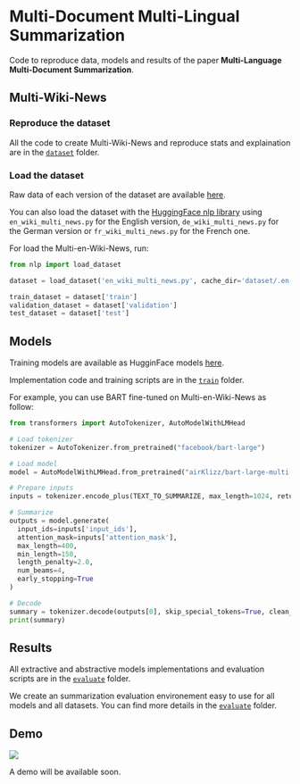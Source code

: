# Multi-Document Multi-Lingual Summarization

Code to reproduce data, models and results of the paper **Multi-Language Multi-Document Summarization**.

## Multi-Wiki-News

### Reproduce the dataset

All the code to create Multi-Wiki-News and reproduce stats and explaination are in the [``dataset``](/dataset) folder.

### Load the dataset

Raw data of each version of the dataset are available [here](https://drive.google.com/drive/folders/1805OtY_T0lVL3xCSGPvBdQpAkvIl6eO4?usp=sharing).

You can also load the dataset with the [HuggingFace nlp library](https://github.com/huggingface/nlp) using ``en_wiki_multi_news.py`` for the English version, ``de_wiki_multi_news.py`` for the German version or ``fr_wiki_multi_news.py`` for the French one.

For load the Multi-en-Wiki-News, run:

```python
from nlp import load_dataset

dataset = load_dataset('en_wiki_multi_news.py', cache_dir='dataset/.en-wiki-multi-news-cache')

train_dataset = dataset['train']
validation_dataset = dataset['validation']
test_dataset = dataset['test']
```

## Models

Training models are available as HugginFace models [here](https://huggingface.co/models?search=airKlizz).

Implementation code and training scripts are in the [``train``](/train) folder.

For example, you can use BART fine-tuned on Multi-en-Wiki-News as follow:

```python
from transformers import AutoTokenizer, AutoModelWithLMHead

# Load tokenizer
tokenizer = AutoTokenizer.from_pretrained("facebook/bart-large")

# Load model
model = AutoModelWithLMHead.from_pretrained("airKlizz/bart-large-multi-en-wiki-news")

# Prepare inputs
inputs = tokenizer.encode_plus(TEXT_TO_SUMMARIZE, max_length=1024, return_tensors="pt")

# Summarize
outputs = model.generate(
  input_ids=inputs['input_ids'], 
  attention_mask=inputs['attention_mask'], 
  max_length=400, 
  min_length=150, 
  length_penalty=2.0, 
  num_beams=4, 
  early_stopping=True
)

# Decode
summary = tokenizer.decode(outputs[0], skip_special_tokens=True, clean_up_tokenization_spaces=False)
print(summary)
```

## Results

All extractive and abstractive models implementations and evaluation scripts are in the [``evaluate``](/evaluate) folder.

We create an summarization evaluation environement easy to use for all models and all datasets. You can find more details in the [``evaluate``](/evaluate) folder.

## Demo

![](demo/demo.gif)

A demo will be available soon.

<!---

## Related Work

### English Multi Document Summarization

* [Multi-News: a Large-Scale Multi-Document SummarizationDataset and Abstractive Hierarchical Model](https://arxiv.org/pdf/1906.01749.pdf) | [github](https://github.com/Alex-Fabbri/Multi-News)\
Multi-news dataset from [newser](https://www.newser.com/) available.
* [Generating Wikipedia by summarizing long sequences](https://arxiv.org/pdf/1801.10198.pdf) | [github](https://github.com/tensorflow/tensor2tensor/tree/5acf4a44cc2cbe91cd788734075376af0f8dd3f4/tensor2tensor/data_generators/wikisum)\
Great only decoder architecture with memory improvements to allow for input tokens but train a model from scratch would need to much data.
* [Hierarchical Transformers for Multi-Document Summarization](https://arxiv.org/pdf/1905.13164.pdf) | [github](https://github.com/nlpyang/hiersumm)\
WikiSum dataset avaible.
* [Towards Automatic Construction of News Overview Articles by NewsSynthesis](https://www.aclweb.org/anthology/D17-1224.pdf)\
Use part of (top 100 articles in length) english Wikinews as test dataset and evaluate several methods but not deep learning methods.
* [A Zipf-Like Distant Supervision Approachfor Multi-document SummarizationUsing Wikinews Articles](https://www.researchgate.net/profile/Felipe_Bravo-Marquez/publication/233158220_A_Zipf-Like_Distant_Supervision_Approach_for_Multi-document_Summarization_Using_Wikinews_Articles/links/0fcfd509bfcdcf274f000000/A-Zipf-Like-Distant-Supervision-Approach-for-Multi-document-Summarization-Using-Wikinews-Articles.pdf)\
Perform extractive summarization on english Wikinews using Zipf-Like Distant Supervision (don't know how it works).
* [Multi-Topic Multi-Document Summarizer](https://arxiv.org/pdf/1401.0640.pdf)\
The paper mentions: "The data set is available in 7 languages including Arabic (http://www.nist.gov/tac/2011/Summarization/). It was derived from publicly available WikiNews English texts.". But I didn't find the dataset.
* [GameWikiSum: a Novel Large Multi-Document Summarization Dataset](https://arxiv.org/pdf/2002.06851.pdf) | [github](https://github.com/Diego999/GameWikiSum)\
Interesting work on video-game multi-document summarization which compare several methods (extractive and abstractive). Similar to what we want to do but for video-game documents.

### Multi-Lingual Summarization

* [Sequential Transfer Learning in NLP forGerman Text Summarization](http://ceur-ws.org/Vol-2458/paper8.pdf)\
Use BERT as encoder.
* [Abstract Text Summarization: A Low Resource Challenge](https://www.aclweb.org/anthology/D19-1616.pdf)\
Data augmentation for summarization. Use OpenNMT-py transformers.
* [MultiLing 2015: Multilingual Summarization of Single andMulti-Documents, On-line Fora, and Call-center Conversations](https://www.aclweb.org/anthology/W15-4638.pdf)\
They speach about a multilingual multi-Document Summarization dataset with 10 documents per topic and 15 topics. Again I didn't find it.
* [AllSummarizer system at MultiLing 2015:Multilingual single and multi-document summarization](https://www.aclweb.org/anthology/W15-4634.pdf) | [github](https://github.com/kariminf/AllSummarizer)\
Summarizer language and domain independent evaluate on  *MultiLing 2015 multi-document testing dataset* which seems great but I can't find it.

### English Abstract Summarization

* [BART: Denoising Sequence-to-Sequence Pre-training for NaturalLanguage Generation, Translation, and Comprehension](https://arxiv.org/pdf/1910.13461.pdf) | [github](https://github.com/pytorch/fairseq/blob/master/examples/bart/README.summarization.md)\
Great results on CNN-DM.
* [Exploring the Limits of Transfer Learning with aUnified Text-to-Text Transformer](https://arxiv.org/pdf/1910.10683.pdf) | [github](https://github.com/google-research/text-to-text-transfer-transformer)\
Great results on CNN-DM.
* [Text Summarization with Pretrained Encoders](https://arxiv.org/pdf/1908.08345.pdf) | [github](https://github.com/nlpyang/PreSumm)\
Use BERT as encoder and a non-trained decoder. Two optimizers to avoid overfitting of BERT.
* [Transforming Wikipedia into Augmented Datafor Query-Focused Summarization](https://arxiv.org/pdf/1911.03324.pdf)\
/|Extractive summarization|\] Use Bert for topic based summary.

### Evaluation

* [EASY-M: Evaluation System for Multilingual Summarizers](https://www.aclweb.org/anthology/W19-89.pdf#page=63) | [web](https://summaryevaluation.azurewebsites.net/home)\
Online system that evaluate summaries with many metrics. Can be use to compare with our metrics.

--->
